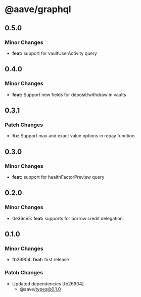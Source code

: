 # @aave/graphql

## 0.5.0

### Minor Changes

- **feat:** support for vaultUserActivity query

## 0.4.0

### Minor Changes

- **feat:** Support new fields for deposit/withdraw in vaults

## 0.3.1

### Patch Changes

- **fix:** Support max and exact value options in repay function.

## 0.3.0

### Minor Changes

- **feat:** support for healthFactorPreview query

## 0.2.0

### Minor Changes

- 0e36ce5: **feat:** supports for borrow credit delegation

## 0.1.0

### Minor Changes

- fb26904: **feat:** first release

### Patch Changes

- Updated dependencies [fb26904]
  - @aave/types@0.1.0
